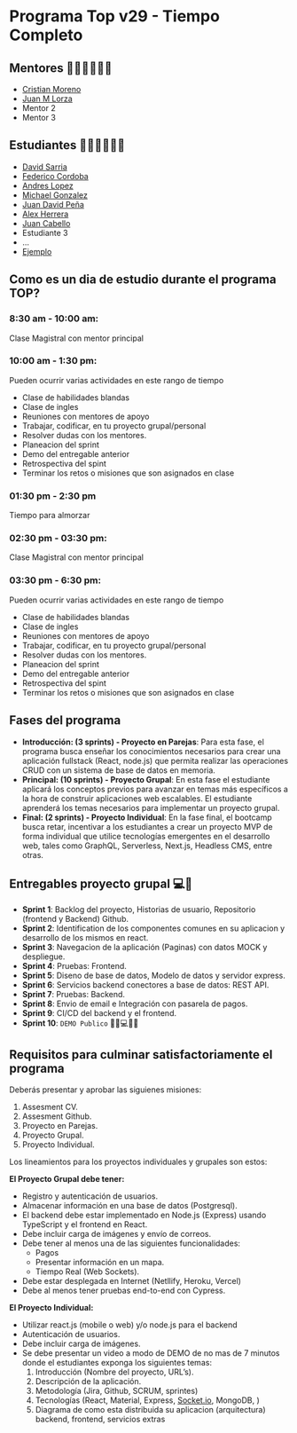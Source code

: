 # Programa Top v29 - Tiempo Completo

## Mentores 👩🏻‍🏫👨🏼‍🏫

- [Cristian Moreno](profiles/mentor-principal.md)
- [Juan M Lorza](profiles/mentor-apoyo.md)
- Mentor 2
- Mentor 3

## Estudiantes 👩🏻‍💻🧑🏼‍💻

- [David Sarria](profiles/david-sarria.md)
- [Federico Cordoba](profiles/federico-cordoba.md)
- [Andres Lopez](profiles/andres-maker.md)
- [Michael Gonzalez](profiles/michael-gonzalez.md)
- [Juan David Peña](profiles/jd-pena-maker.md)
- [Alex Herrera](profiles/alex-herrera.md)
- [Juan Cabello](profiles/juan-cabello.md)
- Estudiante 3
- ...
- [Ejemplo](profiles/ejemplo-maker.md)

## Como es un dia de estudio durante el programa TOP?

### 8:30 am - 10:00 am:

Clase Magistral con mentor principal

### 10:00 am - 1:30 pm:

Pueden ocurrir varias actividades en este rango de tiempo

- Clase de habilidades blandas
- Clase de ingles
- Reuniones con mentores de apoyo
- Trabajar, codificar, en tu proyecto grupal/personal
- Resolver dudas con los mentores.
- Planeacion del sprint
- Demo del entregable anterior
- Retrospectiva del spint
- Terminar los retos o misiones que son asignados en clase

### 01:30 pm - 2:30 pm

Tiempo para almorzar

### 02:30 pm - 03:30 pm:

Clase Magistral con mentor principal

### 03:30 pm - 6:30 pm:

Pueden ocurrir varias actividades en este rango de tiempo

- Clase de habilidades blandas
- Clase de ingles
- Reuniones con mentores de apoyo
- Trabajar, codificar, en tu proyecto grupal/personal
- Resolver dudas con los mentores.
- Planeacion del sprint
- Demo del entregable anterior
- Retrospectiva del spint
- Terminar los retos o misiones que son asignados en clase

## Fases del programa

- **Introducción: (3 sprints) - Proyecto en Parejas**: Para esta fase, el programa busca enseñar los conocimientos necesarios para crear una aplicación fullstack (React, node.js) que permita realizar las operaciones CRUD con un sistema de base de datos en memoria.
- **Principal: (10 sprints) - Proyecto Grupal**: En esta fase el estudiante aplicará los conceptos previos para avanzar en temas más específicos a la hora de construir aplicaciones web escalables. El estudiante aprenderá los temas necesarios para implementar un proyecto grupal.
- **Final: (2 sprints) - Proyecto Individual**: En la fase final, el bootcamp busca retar, incentivar a los estudiantes a crear un proyecto MVP de forma individual que utilice tecnologías emergentes en el desarrollo web, tales como GraphQL, Serverless, Next.js, Headless CMS, entre otras.

## Entregables proyecto grupal 💻🤝

- **Sprint 1**: Backlog del proyecto, Historias de usuario, Repositorio (frontend y Backend) Github.
- **Sprint 2**: Identification de los componentes comunes en su aplicacion y desarrollo de los mismos en react.
- **Sprint 3**: Navegacion de la aplicación (Paginas) con datos MOCK y despliegue.
- **Sprint 4**: Pruebas: Frontend.
- **Sprint 5**: Diseno de base de datos, Modelo de datos y servidor express.
- **Sprint 6**: Servicios backend conectores a base de datos: REST API.
- **Sprint 7**: Pruebas: Backend.
- **Sprint 8**: Envio de email e Integración con pasarela de pagos.
- **Sprint 9**: CI/CD del backend y el frontend.
- **Sprint 10**: `DEMO Publico` 🎊🎉💻🎊🎉

## Requisitos para culminar satisfactoriamente el programa

Deberás presentar y aprobar las siguienes misiones:

1. Assesment CV.
2. Assesment Github.
3. Proyecto en Parejas.
4. Proyecto Grupal.
5. Proyecto Individual.

Los lineamientos para los proyectos individuales y grupales son estos:

**El Proyecto Grupal debe tener:**

- Registro y autenticación de usuarios.
- Almacenar información en una base de datos (Postgresql).
- El backend debe estar implementado en Node.js (Express) usando TypeScript y el frontend en React.
- Debe incluir carga de imágenes y envío de correos.
- Debe tener al menos una de las siguientes funcionalidades:
  - Pagos
  - Presentar información en un mapa.
  - Tiempo Real (Web Sockets).
- Debe estar desplegada en Internet (Netllify, Heroku, Vercel)
- Debe al menos tener pruebas end-to-end con Cypress.

**El Proyecto Individual:**

- Utilizar react.js (mobile o web) y/o node.js para el backend
- Autenticación de usuarios.
- Debe incluir carga de imágenes.
- Se debe presentar un video a modo de DEMO de no mas de 7 minutos donde el estudiantes exponga los siguientes temas:
  1. Introducción (Nombre del proyecto, URL’s).
  2. Descripción de la aplicación.
  3. Metodología (Jira, Github, SCRUM, sprintes)
  4. Tecnologías (React, Material, Express, [Socket.io](http://socket.io/), MongoDB, )
  5. Diagrama de como esta distribuida su aplicacion (arquitectura) backend, frontend, servicios extras
